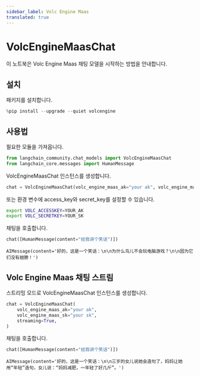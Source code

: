 ```yaml
---
sidebar_label: Volc Engine Maas
translated: true
---
```


# VolcEngineMaasChat

이 노트북은 Volc Engine Maas 채팅 모델을 시작하는 방법을 안내합니다.

## 설치

패키지를 설치합니다.

```python
%pip install --upgrade --quiet volcengine
```

## 사용법

필요한 모듈을 가져옵니다.

```python
from langchain_community.chat_models import VolcEngineMaasChat
from langchain_core.messages import HumanMessage
```

VolcEngineMaasChat 인스턴스를 생성합니다.

```python
chat = VolcEngineMaasChat(volc_engine_maas_ak="your ak", volc_engine_maas_sk="your sk")
```

또는 환경 변수에 access_key와 secret_key를 설정할 수 있습니다.

```bash
export VOLC_ACCESSKEY=YOUR_AK
export VOLC_SECRETKEY=YOUR_SK
```

채팅을 호출합니다.

```python
chat([HumanMessage(content="给我讲个笑话")])
```

```output
AIMessage(content='好的，这是一个笑话：\n\n为什么鸟儿不会玩电脑游戏？\n\n因为它们没有翅膀！')
```

## Volc Engine Maas 채팅 스트림

스트리밍 모드로 VolcEngineMaasChat 인스턴스를 생성합니다.

```python
chat = VolcEngineMaasChat(
    volc_engine_maas_ak="your ak",
    volc_engine_maas_sk="your sk",
    streaming=True,
)
```

채팅을 호출합니다.

```python
chat([HumanMessage(content="给我讲个笑话")])
```

```output
AIMessage(content='好的，这是一个笑话：\n\n三岁的女儿说她会造句了，妈妈让她用“年轻”造句，女儿说：“妈妈减肥，一年轻了好几斤”。')
```